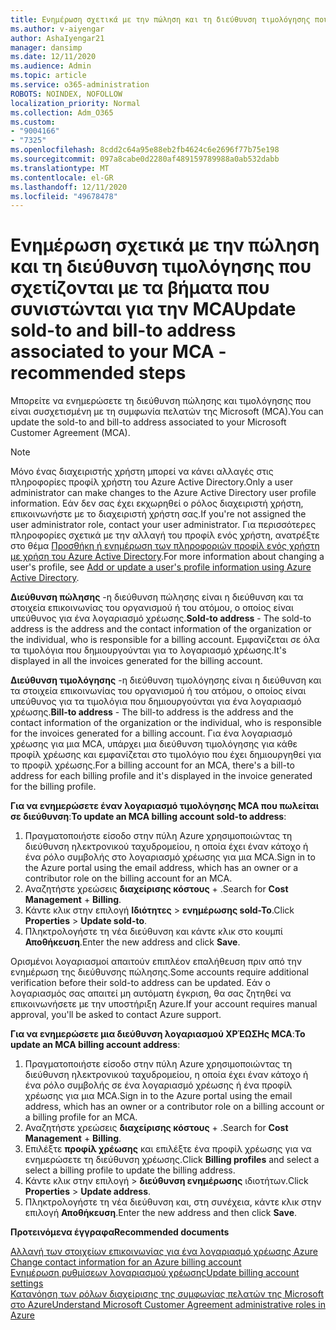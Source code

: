 ```yaml
---
title: Ενημέρωση σχετικά με την πώληση και τη διεύθυνση τιμολόγησης που σχετίζονται με τα βήματα που συνιστώνται για την MCA
ms.author: v-aiyengar
author: AshaIyengar21
manager: dansimp
ms.date: 12/11/2020
ms.audience: Admin
ms.topic: article
ms.service: o365-administration
ROBOTS: NOINDEX, NOFOLLOW
localization_priority: Normal
ms.collection: Adm_O365
ms.custom:
- "9004166"
- "7325"
ms.openlocfilehash: 8cdd2c64a95e88eb2fb4624c6e2696f77b75e198
ms.sourcegitcommit: 097a8cabe0d2280af489159789988a0ab532dabb
ms.translationtype: MT
ms.contentlocale: el-GR
ms.lasthandoff: 12/11/2020
ms.locfileid: "49678478"
---
```

# <a name="update-sold-to-and-bill-to-address-associated-to-your-mca---recommended-steps"></a><span data-ttu-id="851dc-102">Ενημέρωση σχετικά με την πώληση και τη διεύθυνση τιμολόγησης που σχετίζονται με τα βήματα που συνιστώνται για την MCA</span><span class="sxs-lookup"><span data-stu-id="851dc-102">Update sold-to and bill-to address associated to your MCA - recommended steps</span></span>

<span data-ttu-id="851dc-103">Μπορείτε να ενημερώσετε τη διεύθυνση πώλησης και τιμολόγησης που είναι συσχετισμένη με τη συμφωνία πελατών της Microsoft (MCA).</span><span class="sxs-lookup"><span data-stu-id="851dc-103">You can update the sold-to and bill-to address associated to your Microsoft Customer Agreement (MCA).</span></span> 

> [!NOTE]
> <span data-ttu-id="851dc-104">Μόνο ένας διαχειριστής χρήστη μπορεί να κάνει αλλαγές στις πληροφορίες προφίλ χρήστη του Azure Active Directory.</span><span class="sxs-lookup"><span data-stu-id="851dc-104">Only a user administrator can make changes to the Azure Active Directory user profile information.</span></span> <span data-ttu-id="851dc-105">Εάν δεν σας έχει εκχωρηθεί ο ρόλος διαχειριστή χρήστη, επικοινωνήστε με το διαχειριστή χρήστη σας.</span><span class="sxs-lookup"><span data-stu-id="851dc-105">If you're not assigned the user administrator role, contact your user administrator.</span></span> <span data-ttu-id="851dc-106">Για περισσότερες πληροφορίες σχετικά με την αλλαγή του προφίλ ενός χρήστη, ανατρέξτε στο θέμα [Προσθήκη ή ενημέρωση των πληροφοριών προφίλ ενός χρήστη με χρήση του Azure Active Directory](https://docs.microsoft.com/azure/active-directory/fundamentals/active-directory-users-profile-azure-portal).</span><span class="sxs-lookup"><span data-stu-id="851dc-106">For more information about changing a user's profile, see [Add or update a user's profile information using Azure Active Directory](https://docs.microsoft.com/azure/active-directory/fundamentals/active-directory-users-profile-azure-portal).</span></span>

<span data-ttu-id="851dc-107">**Διεύθυνση πώλησης** -η διεύθυνση πώλησης είναι η διεύθυνση και τα στοιχεία επικοινωνίας του οργανισμού ή του ατόμου, ο οποίος είναι υπεύθυνος για ένα λογαριασμό χρέωσης.</span><span class="sxs-lookup"><span data-stu-id="851dc-107">**Sold-to address** - The sold-to address is the address and the contact information of the organization or the individual, who is responsible for a billing account.</span></span> <span data-ttu-id="851dc-108">Εμφανίζεται σε όλα τα τιμολόγια που δημιουργούνται για το λογαριασμό χρέωσης.</span><span class="sxs-lookup"><span data-stu-id="851dc-108">It's displayed in all the invoices generated for the billing account.</span></span>

<span data-ttu-id="851dc-109">**Διεύθυνση τιμολόγησης** -η διεύθυνση τιμολόγησης είναι η διεύθυνση και τα στοιχεία επικοινωνίας του οργανισμού ή του ατόμου, ο οποίος είναι υπεύθυνος για τα τιμολόγια που δημιουργούνται για ένα λογαριασμό χρέωσης.</span><span class="sxs-lookup"><span data-stu-id="851dc-109">**Bill-to address** - The bill-to address is the address and the contact information of the organization or the individual, who is responsible for the invoices generated for a billing account.</span></span> <span data-ttu-id="851dc-110">Για ένα λογαριασμό χρέωσης για μια MCA, υπάρχει μια διεύθυνση τιμολόγησης για κάθε προφίλ χρέωσης και εμφανίζεται στο τιμολόγιο που έχει δημιουργηθεί για το προφίλ χρέωσης.</span><span class="sxs-lookup"><span data-stu-id="851dc-110">For a billing account for an MCA, there's a bill-to address for each billing profile and it's displayed in the invoice generated for the billing profile.</span></span>

<span data-ttu-id="851dc-111">**Για να ενημερώσετε έναν λογαριασμό τιμολόγησης MCA που πωλείται σε διεύθυνση**:</span><span class="sxs-lookup"><span data-stu-id="851dc-111">**To update an MCA billing account sold-to address**:</span></span>

1. <span data-ttu-id="851dc-112">Πραγματοποιήστε είσοδο στην πύλη Azure χρησιμοποιώντας τη διεύθυνση ηλεκτρονικού ταχυδρομείου, η οποία έχει έναν κάτοχο ή ένα ρόλο συμβολής στο λογαριασμό χρέωσης για μια MCA.</span><span class="sxs-lookup"><span data-stu-id="851dc-112">Sign in to the Azure portal using the email address, which has an owner or a contributor role on the billing account for an MCA.</span></span>
1. <span data-ttu-id="851dc-113">Αναζητήστε χρεώσεις **διαχείρισης κόστους**  +  .</span><span class="sxs-lookup"><span data-stu-id="851dc-113">Search for **Cost Management** + **Billing**.</span></span>
1. <span data-ttu-id="851dc-114">Κάντε κλικ στην επιλογή **Ιδιότητες**  >  **ενημέρωσης sold-To**.</span><span class="sxs-lookup"><span data-stu-id="851dc-114">Click **Properties** > **Update sold-to**.</span></span>
1. <span data-ttu-id="851dc-115">Πληκτρολογήστε τη νέα διεύθυνση και κάντε κλικ στο κουμπί **Αποθήκευση**.</span><span class="sxs-lookup"><span data-stu-id="851dc-115">Enter the new address and click **Save**.</span></span>

<span data-ttu-id="851dc-116">Ορισμένοι λογαριασμοί απαιτούν επιπλέον επαλήθευση πριν από την ενημέρωση της διεύθυνσης πώλησης.</span><span class="sxs-lookup"><span data-stu-id="851dc-116">Some accounts require additional verification before their sold-to address can be updated.</span></span> <span data-ttu-id="851dc-117">Εάν ο λογαριασμός σας απαιτεί μη αυτόματη έγκριση, θα σας ζητηθεί να επικοινωνήσετε με την υποστήριξη Azure.</span><span class="sxs-lookup"><span data-stu-id="851dc-117">If your account requires manual approval, you'll be asked to contact Azure support.</span></span>

<span data-ttu-id="851dc-118">**Για να ενημερώσετε μια διεύθυνση λογαριασμού ΧΡΈΩΣΗς MCA**:</span><span class="sxs-lookup"><span data-stu-id="851dc-118">**To update an MCA billing account address**:</span></span> 

1. <span data-ttu-id="851dc-119">Πραγματοποιήστε είσοδο στην πύλη Azure χρησιμοποιώντας τη διεύθυνση ηλεκτρονικού ταχυδρομείου, η οποία έχει έναν κάτοχο ή ένα ρόλο συμβολής σε ένα λογαριασμό χρέωσης ή ένα προφίλ χρέωσης για μια MCA.</span><span class="sxs-lookup"><span data-stu-id="851dc-119">Sign in to the Azure portal using the email address, which has an owner or a contributor role on a billing account or a billing profile for an MCA.</span></span>
1. <span data-ttu-id="851dc-120">Αναζητήστε χρεώσεις **διαχείρισης κόστους**  +  .</span><span class="sxs-lookup"><span data-stu-id="851dc-120">Search for **Cost Management** + **Billing**.</span></span>
1. <span data-ttu-id="851dc-121">Επιλέξτε **προφίλ χρέωσης** και επιλέξτε ένα προφίλ χρέωσης για να ενημερώσετε τη διεύθυνση χρέωσης.</span><span class="sxs-lookup"><span data-stu-id="851dc-121">Click **Billing profiles** and select a select a billing profile to update the billing address.</span></span>
1. <span data-ttu-id="851dc-122">Κάντε κλικ στην επιλογή  >  **διεύθυνση ενημέρωσης** ιδιοτήτων.</span><span class="sxs-lookup"><span data-stu-id="851dc-122">Click **Properties** > **Update address**.</span></span>
1. <span data-ttu-id="851dc-123">Πληκτρολογήστε τη νέα διεύθυνση και, στη συνέχεια, κάντε κλικ στην επιλογή **Αποθήκευση**.</span><span class="sxs-lookup"><span data-stu-id="851dc-123">Enter the new address and then click **Save**.</span></span>

<span data-ttu-id="851dc-124">**Προτεινόμενα έγγραφα**</span><span class="sxs-lookup"><span data-stu-id="851dc-124">**Recommended documents**</span></span>

<span data-ttu-id="851dc-125">[Αλλαγή των στοιχείων επικοινωνίας για ένα λογαριασμό χρέωσης Azure](https://docs.microsoft.com/azure/cost-management-billing/manage/change-azure-account-profile) </span><span class="sxs-lookup"><span data-stu-id="851dc-125">[Change contact information for an Azure billing account](https://docs.microsoft.com/azure/cost-management-billing/manage/change-azure-account-profile) </span></span>  
[<span data-ttu-id="851dc-126">Ενημέρωση ρυθμίσεων λογαριασμού χρέωσης</span><span class="sxs-lookup"><span data-stu-id="851dc-126">Update billing account settings</span></span>](https://docs.microsoft.com/microsoft-store/update-microsoft-store-for-business-account-settings)  
[<span data-ttu-id="851dc-127">Κατανόηση των ρόλων διαχείρισης της συμφωνίας πελατών της Microsoft στο Azure</span><span class="sxs-lookup"><span data-stu-id="851dc-127">Understand Microsoft Customer Agreement administrative roles in Azure</span></span>](https://docs.microsoft.com/azure/cost-management-billing/manage/understand-mca-roles)